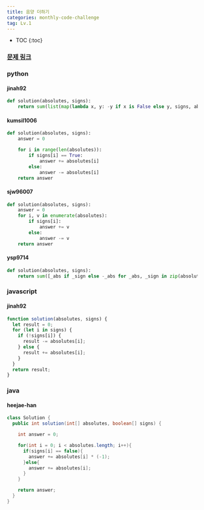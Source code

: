 ```yaml
---
title: 음양 더하기
categories: monthly-code-challenge
tag: Lv.1
---
```


- TOC
  {:toc}

### [문제 링크](https://programmers.co.kr/learn/courses/30/lessons/76501)

### python

#### jinah92

```python
def solution(absolutes, signs):
    return sum(list(map(lambda x, y: -y if x is False else y, signs, absolutes)))
```

#### kumsil1006

```python
def solution(absolutes, signs):
    answer = 0

    for i in range(len(absolutes)):
        if signs[i] == True:
            answer += absolutes[i]
        else:
            answer -= absolutes[i]
    return answer
```

#### sjw96007

```python
def solution(absolutes, signs):
    answer = 0
    for i, v in enumerate(absolutes):
        if signs[i]:
            answer += v
        else:
            answer -= v
    return answer
```

#### ysp9714

```python
def solution(absolutes, signs):
    return sum([_abs if _sign else -_abs for _abs, _sign in zip(absolutes, signs)])
```

### javascript

#### jinah92

```javascript
function solution(absolutes, signs) {
  let result = 0;
  for (let i in signs) {
    if (!signs[i]) {
      result -= absolutes[i];
    } else {
      result += absolutes[i];
    }
  }
  return result;
}
```

### java

#### heejae-han

```java
class Solution {
  public int solution(int[] absolutes, boolean[] signs) {

    int answer = 0;

    for(int i = 0; i < absolutes.length; i++){
      if(signs[i] == false){
        answer += absolutes[i] * (-1);
      }else{
        answer += absolutes[i];
      }
    }

    return answer;
  }
}
```
